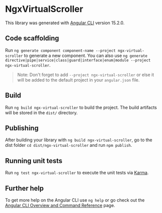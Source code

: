 # NgxVirtualScroller

This library was generated with [Angular CLI](https://github.com/angular/angular-cli) version 15.2.0.

## Code scaffolding

Run `ng generate component component-name --project ngx-virtual-scroller` to generate a new component. You can also use `ng generate directive|pipe|service|class|guard|interface|enum|module --project ngx-virtual-scroller`.
> Note: Don't forget to add `--project ngx-virtual-scroller` or else it will be added to the default project in your `angular.json` file. 

## Build

Run `ng build ngx-virtual-scroller` to build the project. The build artifacts will be stored in the `dist/` directory.

## Publishing

After building your library with `ng build ngx-virtual-scroller`, go to the dist folder `cd dist/ngx-virtual-scroller` and run `npm publish`.

## Running unit tests

Run `ng test ngx-virtual-scroller` to execute the unit tests via [Karma](https://karma-runner.github.io).

## Further help

To get more help on the Angular CLI use `ng help` or go check out the [Angular CLI Overview and Command Reference](https://angular.io/cli) page.
